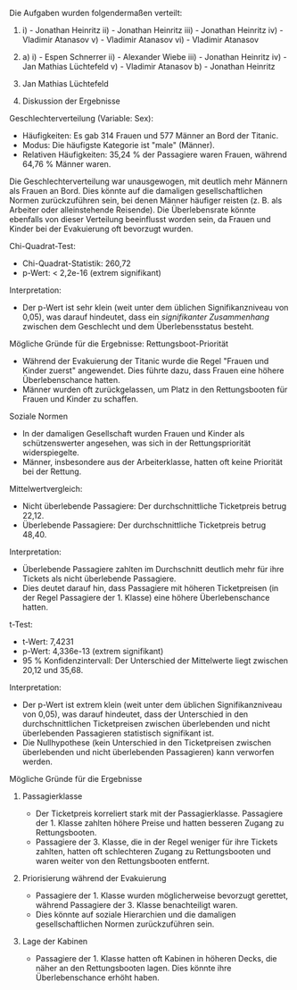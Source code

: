 Die Aufgaben wurden folgendermaßen verteilt: 
1. i) - Jonathan Heinritz
   ii) - Jonathan Heinritz
   iii) - Jonathan Heinritz
   iv) - Vladimir Atanasov
   v) - Vladimir Atanasov
   vi) - Vladimir Atanasov

2. a) i) - Espen Schnerrer
      ii) - Alexander Wiebe
      iii) - Jonathan Heinritz
      iv) - Jan Mathias Lüchtefeld
      v) - Vladimir Atanasov
   b) - Jonathan Heinritz

4. Jan Mathias Lüchtefeld

5. Diskussion der Ergebnisse

Geschlechterverteilung (Variable: Sex):

- Häufigkeiten: Es gab 314 Frauen und 577 Männer an Bord der Titanic.
- Modus: Die häufigste Kategorie ist "male" (Männer).
- Relativen Häufigkeiten: 35,24 % der Passagiere waren Frauen, während 64,76 % Männer waren.

Die Geschlechterverteilung war unausgewogen, mit deutlich mehr Männern als Frauen an Bord.
Dies könnte auf die damaligen gesellschaftlichen Normen zurückzuführen sein, bei denen Männer häufiger reisten (z. B. als Arbeiter oder alleinstehende Reisende). Die Überlebensrate könnte ebenfalls von dieser Verteilung beeinflusst worden sein, da Frauen und Kinder bei der Evakuierung oft bevorzugt wurden.




Chi-Quadrat-Test:
- Chi-Quadrat-Statistik: 260,72
- p-Wert: < 2,2e-16 (extrem signifikant)

Interpretation:
- Der p-Wert ist sehr klein (weit unter dem üblichen Signifikanzniveau von 0,05), was darauf hindeutet, dass ein *signifikanter Zusammenhang* zwischen dem Geschlecht und dem Überlebensstatus besteht.

Mögliche Gründe für die Ergebnisse:
Rettungsboot-Priorität
- Während der Evakuierung der Titanic wurde die Regel "Frauen und Kinder zuerst" angewendet. Dies führte dazu, dass Frauen eine höhere Überlebenschance hatten.
- Männer wurden oft zurückgelassen, um Platz in den Rettungsbooten für Frauen und Kinder zu schaffen.

Soziale Normen
- In der damaligen Gesellschaft wurden Frauen und Kinder als schützenswerter angesehen, was sich in der Rettungspriorität widerspiegelte.
- Männer, insbesondere aus der Arbeiterklasse, hatten oft keine Priorität bei der Rettung.

Mittelwertvergleich:
- Nicht überlebende Passagiere: Der durchschnittliche Ticketpreis betrug 22,12.
- Überlebende Passagiere: Der durchschnittliche Ticketpreis betrug 48,40.

Interpretation:
- Überlebende Passagiere zahlten im Durchschnitt deutlich mehr für ihre Tickets als nicht überlebende Passagiere.
- Dies deutet darauf hin, dass Passagiere mit höheren Ticketpreisen (in der Regel Passagiere der 1. Klasse) eine höhere Überlebenschance hatten.

t-Test:
- t-Wert: 7,4231
- p-Wert: 4,336e-13 (extrem signifikant)
- 95 % Konfidenzintervall: Der Unterschied der Mittelwerte liegt zwischen 20,12 und 35,68.

Interpretation:
- Der p-Wert ist extrem klein (weit unter dem üblichen Signifikanzniveau von 0,05), was darauf hindeutet, dass der Unterschied in den durchschnittlichen Ticketpreisen zwischen überlebenden und nicht überlebenden Passagieren statistisch signifikant ist.
- Die Nullhypothese (kein Unterschied in den Ticketpreisen zwischen überlebenden und nicht überlebenden Passagieren) kann verworfen werden.

Mögliche Gründe für die Ergebnisse
1. Passagierklasse
   - Der Ticketpreis korreliert stark mit der Passagierklasse. Passagiere der 1. Klasse zahlten höhere Preise und hatten besseren Zugang zu Rettungsbooten.
   - Passagiere der 3. Klasse, die in der Regel weniger für ihre Tickets zahlten, hatten oft schlechteren Zugang zu Rettungsbooten und waren weiter von den Rettungsbooten entfernt.

2. Priorisierung während der Evakuierung
   - Passagiere der 1. Klasse wurden möglicherweise bevorzugt gerettet, während Passagiere der 3. Klasse benachteiligt waren.
   - Dies könnte auf soziale Hierarchien und die damaligen gesellschaftlichen Normen zurückzuführen sein.

3. Lage der Kabinen
   - Passagiere der 1. Klasse hatten oft Kabinen in höheren Decks, die näher an den Rettungsbooten lagen. Dies könnte ihre Überlebenschance erhöht haben.
